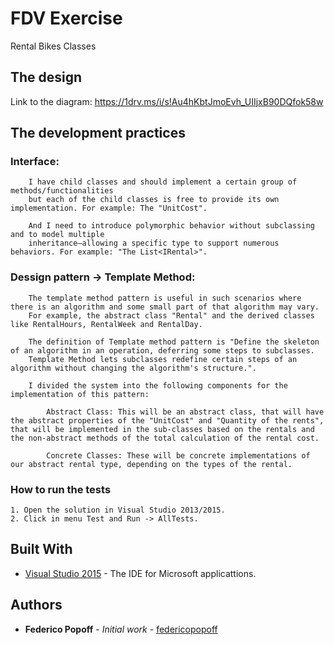 # FDV Exercise

Rental Bikes Classes

## The design

Link to the diagram: https://1drv.ms/i/s!Au4hKbtJmoEvh_UIIjxB90DQfok58w

## The development practices

### Interface:

		I have child classes and should implement a certain group of methods/functionalities 
 		but each of the child classes is free to provide its own implementation. For example: The "UnitCost".

		And I need to introduce polymorphic behavior without subclassing and to model multiple 
		inheritance—allowing a specific type to support numerous behaviors. For example: "The List<IRental>".

### Dessign pattern -> Template Method:
		
		The template method pattern is useful in such scenarios where there is an algorithm and some small part of that algorithm may vary. 
		For example, the abstract class "Rental" and the derived classes like RentalHours, RentalWeek and RentalDay.
		
		The definition of Template method pattern is "Define the skeleton of an algorithm in an operation, deferring some steps to subclasses.
		Template Method lets subclasses redefine certain steps of an algorithm without changing the algorithm's structure.".
		
		I divided the system into the following components for the implementation of this pattern:

			Abstract Class: This will be an abstract class, that will have the abstract properties of the "UnitCost" and "Quantity of the rents", that will be implemented in the sub-classes based on the rentals and the non-abstract methods of the total calculation of the rental cost.
	
 			Concrete Classes: These will be concrete implementations of our abstract rental type, depending on the types of the rental.

### How to run the tests

	1. Open the solution in Visual Studio 2013/2015.
	2. Click in menu Test and Run -> AllTests.

## Built With

* [Visual Studio 2015](https://www.visualstudio.com/) - The IDE for Microsoft applicattions. 

## Authors

* **Federico Popoff** - *Initial work* - [federicopopoff](https://gist.github.com/federicopopoff/)
